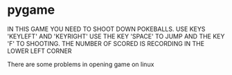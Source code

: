 # pygame
 IN THIS GAME YOU NEED TO SHOOT DOWN POKEBALLS. USE KEYS 'KEYLEFT' AND 'KEYRIGHT'
 USE THE KEY 'SPACE' TO JUMP AND THE KEY 'F' TO SHOOTING. THE NUMBER OF SCORED IS
 RECORDING IN THE LOWER LEFT CORNER

There are some problems in opening game on linux
